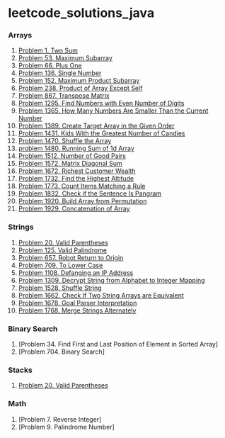 # leetcode_solutions_java

### Arrays

1. [Problem 1. Two Sum](https://leetcode.com/problems/two-sum/solutions/3683744/java-code-with-time-and-space-complexity/)
2. [Problem 53. Maximum Subarray](https://leetcode.com/problems/maximum-subarray/solutions/3687359/java-code-with-time-and-space-complexity/)
3. [Problem 66. Plus One](https://leetcode.com/problems/plus-one/solutions/3679889/java-code-with-time-and-space-complexity/)
4. [Problem 136. Single Number](https://leetcode.com/problems/single-number/solutions/3679918/java-code-with-time-and-space-complexity/)
5. [Problem 152. Maximum Product Subarray](https://leetcode.com/problems/maximum-product-subarray/solutions/3705098/java-code-with-time-and-space-complexity/)
6. [Problem 238. Product of Array Except Self](https://leetcode.com/problems/product-of-array-except-self/solutions/3687365/java-code-with-time-and-space-complexity/)
7. [Problem 867. Transpose Matrix](https://leetcode.com/problems/transpose-matrix/solutions/3679948/java-code-with-time-and-space-complexity/)
8. [Problem 1295. Find Numbers with Even Number of Digits](https://leetcode.com/problems/find-numbers-with-even-number-of-digits/solutions/3683729/java-code-with-time-and-space-complexity/)
9. [Problem 1365. How Many Numbers Are Smaller Than the Current Number](https://leetcode.com/problems/how-many-numbers-are-smaller-than-the-current-number/solutions/3675354/java-code-time-and-space-complexity/)
10. [Problem 1389. Create Target Array in the Given Order](https://leetcode.com/problems/create-target-array-in-the-given-order/solutions/3679963/java-code-with-time-and-space-complexity/)
11. [Problem 1431. Kids With the Greatest Number of Candies](https://leetcode.com/problems/kids-with-the-greatest-number-of-candies/solutions/3675330/java-code-with-time-and-space-complexity/)
12. [Problem 1470. Shuffle the Array](https://leetcode.com/problems/shuffle-the-array/solutions/3675319/java-code-with-time-and-space-complexity/)
13. [problem 1480. Running Sum of 1d Array](https://leetcode.com/problems/running-sum-of-1d-array/solutions/3673660/java-code-time-and-space-complexity/)
14. [Problem 1512. Number of Good Pairs](https://leetcode.com/problems/number-of-good-pairs/solutions/3675334/java-code-with-time-and-space-complexity/)
15. [Problem 1572. Matrix Diagonal Sum](https://leetcode.com/problems/matrix-diagonal-sum/solutions/3683782/java-code-with-time-and-space-complexity/)
16. [Problem 1672. Richest Customer Wealth](https://leetcode.com/problems/richest-customer-wealth/solutions/3673695/java-code-with-time-and-space-complexity/)
17. [Problem 1732. Find the Highest Altitude](https://leetcode.com/problems/find-the-highest-altitude/solutions/3683797/java-code-with-time-and-space-complexity/)
18. [Problem 1773. Count Items Matching a Rule](https://leetcode.com/problems/count-items-matching-a-rule/solutions/3687399/java-code-with-time-and-space-complexity/)
19. [Problem 1832. Check if the Sentence Is Pangram](https://leetcode.com/problems/check-if-the-sentence-is-pangram/solutions/3687383/java-code-with-time-and-space-complexity/)
20. [Problem 1920. Build Array from Permutation](https://leetcode.com/problems/build-array-from-permutation/solutions/3673491/java-code-with-time-and-space-complexity-problem-1920/)
21. [Problem 1929. Concatenation of Array](https://leetcode.com/problems/concatenation-of-array/solutions/3673643/java-code-with-time-and-space-complexity/)


### Strings

1. [Problem 20. Valid Parentheses](https://leetcode.com/problems/valid-parentheses/solutions/3691190/java-code-with-time-and-space-complexity/)
2. [Problem 125. Valid Palindrome](https://leetcode.com/problems/valid-palindrome/solutions/3687405/java-code-with-time-and-space-complexity/)
3. [Problem 657. Robot Return to Origin](https://leetcode.com/problems/robot-return-to-origin/solutions/3691192/java-code-with-time-and-space-complexity/)
4. [Problem 709. To Lower Case](https://leetcode.com/problems/to-lower-case/solutions/3691198/java-code-with-time-and-space-complexity/)
5. [Problem 1108. Defanging an IP Address](https://leetcode.com/problems/defanging-an-ip-address/solutions/3691211/java-code-with-time-and-space-complexity/)
6. [Problem 1309. Decrypt String from Alphabet to Integer Mapping](https://leetcode.com/problems/decrypt-string-from-alphabet-to-integer-mapping/solutions/3691220/java-code-with-time-and-space-complexity/)
7. [Problem 1528. Shuffle String](https://leetcode.com/problems/shuffle-string/solutions/3698700/java-code-with-time-and-space-complexity/)
8. [Problem 1662. Check If Two String Arrays are Equivalent](https://leetcode.com/problems/check-if-two-string-arrays-are-equivalent/solutions/3698708/java-code-with-time-and-space-complexity/)
9. [Problem 1678. Goal Parser Interpretation](https://leetcode.com/problems/goal-parser-interpretation/solutions/3698724/java-code-with-time-and-space-complexity/)
10. [Problem 1768. Merge Strings Alternately](https://leetcode.com/problems/merge-strings-alternately/solutions/3698734/java-code-with-time-and-space-complexity/)


### Binary Search

1. [Problem 34. Find First and Last Position of Element in Sorted Array]
2. [Problem 704. Binary Search]


### Stacks

1. [Problem 20. Valid Parentheses](https://leetcode.com/problems/valid-parentheses/solutions/3691190/java-code-with-time-and-space-complexity/)


### Math

1. [Problem 7. Reverse Integer]
2. [Problem 9. Palindrome Number]




